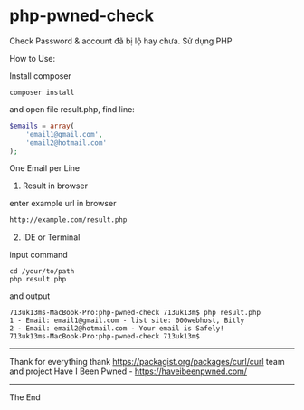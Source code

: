 # php-pwned-check
Check Password &amp; account đã bị lộ hay chưa. Sử dụng PHP

How to Use:

Install composer

```shell
composer install
```

and open file result.php, find line:

```php
$emails = array(
    'email1@gmail.com',
    'email2@hotmail.com'
);
```
One Email per Line

1. Result in browser

enter example url in browser

```html
http://example.com/result.php
```

2. IDE or Terminal

input command

```shell
cd /your/to/path
php result.php
```

and output

```shell
713uk13ms-MacBook-Pro:php-pwned-check 713uk13m$ php result.php
1 - Email: email1@gmail.com - list site: 000webhost, Bitly
2 - Email: email2@hotmail.com - Your email is Safely!
713uk13ms-MacBook-Pro:php-pwned-check 713uk13m$
````

------
Thank for everything
thank https://packagist.org/packages/curl/curl team and project Have I Been Pwned - https://haveibeenpwned.com/

----
The End